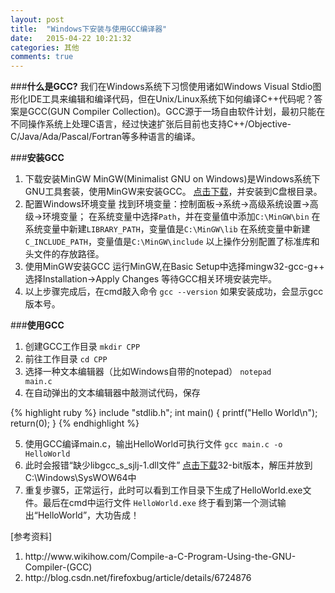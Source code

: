 ```yaml
---
layout: post
title:  "Windows下安装与使用GCC编译器"
date:   2015-04-22 10:21:32
categories: 其他
comments: true
---
```

###**什么是GCC?**
我们在Windows系统下习惯使用诸如Windows Visual Stdio图形化IDE工具来编辑和编译代码，但在Unix/Linux系统下如何编译C++代码呢？答案是GCC(GUN Compiler Collection)。GCC源于一场自由软件计划，最初只能在不同操作系统上处理C语言，经过快速扩张后目前也支持C++/Objective-C/Java/Ada/Pascal/Fortran等多种语言的编译。

###**安装GCC**
1. 下载安装MinGW
MinGW(Minimalist GNU on Windows)是Windows系统下GNU工具套装，使用MinGW来安装GCC。
<a href="http://sourceforge.net/projects/mingw/files/">点击下载</a>，并安装到C盘根目录。
2. 配置Windows环境变量
找到环境变量：控制面板->系统->高级系统设置->高级->环境变量；
在系统变量中选择<code>Path</code>，并在变量值中添加<code>C:\MinGW\bin</code>
在系统变量中新建<code>LIBRARY_PATH</code>，变量值是<code>C:\MinGW\lib</code>
在系统变量中新建<code>C_INCLUDE_PATH</code>，变量值是<code>C:\MinGW\include</code>
以上操作分别配置了标准库和头文件的存放路径。
3. 使用MinGW安装GCC
运行MinGW,在Basic Setup中选择mingw32-gcc-g++
选择Installation->Apply Changes
等待GCC相关环境安装完毕。
4. 以上步骤完成后，在cmd敲入命令
<code>gcc --version</code>
如果安装成功，会显示gcc版本号。

###**使用GCC**
1. 创建GCC工作目录
<code>mkdir CPP</code>
2. 前往工作目录
<code>cd CPP</code>
3. 选择一种文本编辑器（比如Windows自带的notepad）
<code>notepad main.c</code>
4. 在自动弹出的文本编辑器中敲测试代码，保存

{% highlight ruby %}
include "stdlib.h";
int main() {
    printf("Hello World\n");
    return(0);
}
{% endhighlight %}

<!-- <pre class="theme:github width-set:true width:450 lang:default decode:true " >include &lt;stdio.h&gt;
include &lt;stdlib.h&gt;
int main() {
    printf("Hello World\n");
    return(0);
}</pre> -->

5. 使用GCC编译main.c，输出HelloWorld可执行文件
<code>gcc main.c -o HelloWorld</code>
6. 此时会报错“缺少libgcc_s_sjlj-1.dll文件”
<a href="http://www.dll-files.com/dllindex/dll-files.shtml?libgcc_s_sjlj-1">点击下载</a>32-bit版本，解压并放到C:\Windows\SysWOW64中
7. 重复步骤5，正常运行，此时可以看到工作目录下生成了HelloWorld.exe文件。最后在cmd中运行文件
<code>HelloWorld.exe</code>
终于看到第一个测试输出“HelloWorld”，大功告成！

[参考资料]
<ol>
	<li>http://www.wikihow.com/Compile-a-C-Program-Using-the-GNU-Compiler-(GCC)</li>
	<li>http://blog.csdn.net/firefoxbug/article/details/6724876</li>
</ol>
